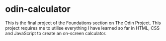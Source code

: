 # odin-calculator

This is the final project of the Foundations section on The Odin Project. This project requires me to utilise everything I have learned so far in HTML, CSS and JavaScript to create an on-screen calculator. 